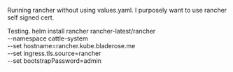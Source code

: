 Running rancher without using values.yaml.
I purposely want to use rancher self signed cert. 

Testing.
helm install rancher rancher-latest/rancher \
  --namespace cattle-system \
  --set hostname=rancher.kube.bladerose.me \
  --set ingress.tls.source=rancher \
  --set bootstrapPassword=admin

